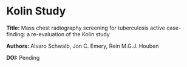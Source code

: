 # Kolin Study
**Title:** Mass chest radiography screening for tuberculosis active case-finding: a re-evaluation of the Kolín study

**Authors:** Alvaro Schwalb, Jon C. Emery, Rein M.G.J. Houben

**DOI:** Pending
